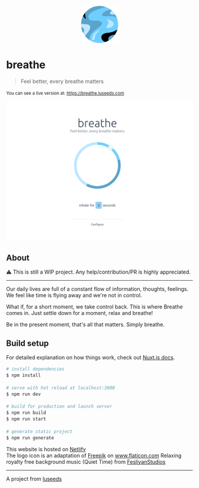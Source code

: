 <p align="center">
  <img width="100" src="./assets/logo.png">
</p>

# breathe

> Feel better, every breathe matters

<small>You can see a live version at: https://breathe.luseeds.com</small>

![](./screenshot.png)

## About

:warning: This is still a WIP project. Any help/contribution/PR is highly appreciated.

---

Our daily lives are full of a constant flow of information, thoughts, feelings.
We feel like time is flying away and we're not in control.

What if, for a short moment, we take control back.
This is where Breathe comes in.
Just settle down for a moment, relax and breathe!

Be in the present moment, that's all that matters.
Simply breathe.

## Build setup

For detailed explanation on how things work, check out [Nuxt.js docs](https://nuxtjs.org).

```bash
# install dependencies
$ npm install

# serve with hot reload at localhost:3000
$ npm run dev

# build for production and launch server
$ npm run build
$ npm run start

# generate static project
$ npm run generate
```

This website is hosted on [Netlify](https://netlify.com)  
The logo icon is an adaptation of <a href="https://www.flaticon.com/free-icon/paint_1165817" title="Freepik">Freepik</a> on <a href="https://www.flaticon.com/" title="Flaticon"> www.flaticon.com</a>
Relaxing royalty free background music (Quiet Time) from [FesliyanStudios](https://www.fesliyanstudios.com)

---

A project from [luseeds](https://luseeds.com)
